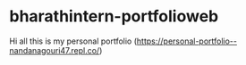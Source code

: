 # bharathintern-portfolioweb

Hi all this is my personal portfolio (https://personal-portfolio--nandanagouri47.repl.co/)
